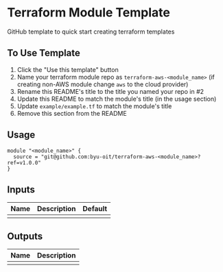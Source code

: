 # Terraform Module Template
GitHub template to quick start creating terraform templates

## To Use Template
1. Click the "Use this template" button 
2. Name your terraform module repo as `terraform-aws-<module_name>` (if creating non-AWS module change `aws` to the cloud provider)
3. Rename this README's title to the title you named your repo in #2 
4. Update this README to match the module's title (in the usage section)
5. Update `example/example.tf` to match the module's title
6. Remove this section from the README

 
## Usage
```hcl
module "<module_name>" {
  source = "git@github.com:byu-oit/terraform-aws-<module_name>?ref=v1.0.0"
}
```

## Inputs
| Name | Description | Default |
| --- | --- | --- |
| | |

## Outputs
| Name | Description |
| --- | --- |
| | |
